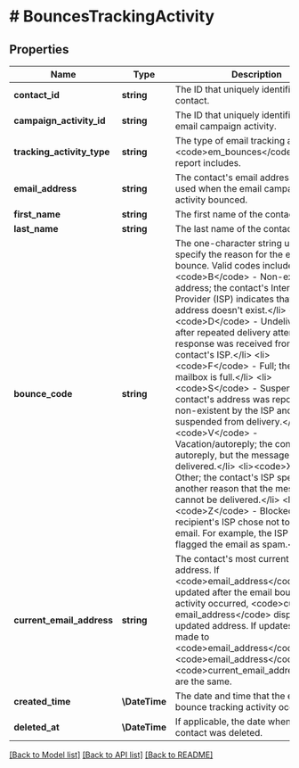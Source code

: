 # # BouncesTrackingActivity

## Properties

Name | Type | Description | Notes
------------ | ------------- | ------------- | -------------
**contact_id** | **string** | The ID that uniquely identifies a contact. |
**campaign_activity_id** | **string** | The ID that uniquely identifies the email campaign activity. |
**tracking_activity_type** | **string** | The type of email tracking activity, &lt;code&gt;em_bounces&lt;/code&gt;, that this report includes. |
**email_address** | **string** | The contact&#39;s email address that was used when the email campaign activity bounced. |
**first_name** | **string** | The first name of the contact. | [optional]
**last_name** | **string** | The last name of the contact. | [optional]
**bounce_code** | **string** | The one-character string used to specify the reason for the email bounce. Valid codes include:  &lt;ul&gt;&lt;li&gt;&lt;code&gt;B&lt;/code&gt; - Non-existent address; the contact&#39;s Internet Service Provider (ISP) indicates that the email address doesn&#39;t exist.&lt;/li&gt;  &lt;li&gt;&lt;code&gt;D&lt;/code&gt; - Undeliverable; after repeated delivery attempts, no response was received from the contact&#39;s ISP.&lt;/li&gt;  &lt;li&gt;&lt;code&gt;F&lt;/code&gt; - Full; the contact&#39;s mailbox is full.&lt;/li&gt;  &lt;li&gt;&lt;code&gt;S&lt;/code&gt; - Suspended; the contact&#39;s address was reported as non-existent by the ISP and is suspended from delivery.&lt;/li&gt;  &lt;li&gt;&lt;code&gt;V&lt;/code&gt; - Vacation/autoreply; the contact set an autoreply, but the message was delivered.&lt;/li&gt;  &lt;li&gt;&lt;code&gt;X&lt;/code&gt; - Other; the contact&#39;s ISP specified another reason that the message cannot be delivered.&lt;/li&gt;  &lt;li&gt;&lt;code&gt;Z&lt;/code&gt; - Blocked; the recipient&#39;s ISP chose not to deliver the email. For example, the ISP may have flagged the email as spam.&lt;/li&gt;&lt;/ul&gt; |
**current_email_address** | **string** | The contact&#39;s most current email address. If &lt;code&gt;email_address&lt;/code&gt; was updated after the email bounce activity occurred, &lt;code&gt;current_ email_address&lt;/code&gt; displays the updated address. If updates were not made to &lt;code&gt;email_address&lt;/code&gt;, the &lt;code&gt;email_address&lt;/code&gt; and &lt;code&gt;current_email_address&lt;/code&gt; are the same. | [optional]
**created_time** | **\DateTime** | The date and time that the email bounce tracking activity occurred. |
**deleted_at** | **\DateTime** | If applicable, the date when the contact was deleted. | [optional]

[[Back to Model list]](../../README.md#models) [[Back to API list]](../../README.md#endpoints) [[Back to README]](../../README.md)
